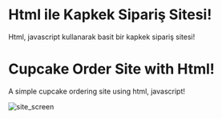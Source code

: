 # Html ile Kapkek Sipariş Sitesi!

Html, javascript kullanarak basit bir kapkek sipariş sitesi!

# Cupcake Order Site with Html!

A simple cupcake ordering site using html, javascript!

![site_screen](https://github.com/metinardakantarci/html-cupcake-order/assets/55920692/da6e9438-cf0d-4559-834b-df8052b7bd20)
